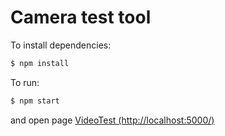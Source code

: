 # Camera test tool

To install dependencies:
```bash
$ npm install
```

To run:
```bash
$ npm start
```

and open page [VideoTest (http://localhost:5000/)](http://localhost:5000/)
